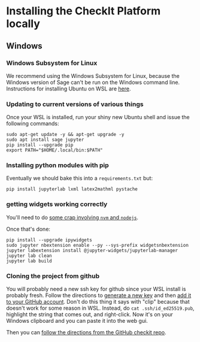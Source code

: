 # Installing the CheckIt Platform locally

## Windows

### Windows Subsystem for Linux

We recommend using the Windows Subsystem for Linux, because the Windows version of Sage can't be run on the Windows command line. Instructions for installing Ubuntu on WSL are [here](https://ubuntu.com/wsl).

### Updating to current versions of various things
Once your WSL is installed, run your shiny new Ubuntu shell and issue the following commands:
```
sudo apt-get update -y && apt-get upgrade -y
sudo apt install sage jupyter
pip install --upgrade pip
export PATH="$HOME/.local/bin:$PATH"
```

### Installing python modules with pip 
Eventually we should bake this into a `requirements.txt` but:
```
pip install jupyterlab lxml latex2mathml pystache
```

### getting widgets working correctly
You'll need to do [some crap involving `nvm` and `nodejs`](https://docs.microsoft.com/en-us/windows/dev-environment/javascript/nodejs-on-wsl).

Once that's done:
```
pip install --upgrade ipywidgets
sudo jupyter nbextension enable --py --sys-prefix widgetsnbextension
jupyter labextension install @jupyter-widgets/jupyterlab-manager
jupyter lab clean
jupyter lab build
```

### Cloning the project from github

You will probably need a new ssh key for github since your WSL install is probably fresh. Follow the directions to [generate a new key](https://docs.github.com/en/github/authenticating-to-github/connecting-to-github-with-ssh/generating-a-new-ssh-key-and-adding-it-to-the-ssh-agent) and then [add it to your GitHub account](https://docs.github.com/en/github/authenticating-to-github/connecting-to-github-with-ssh/adding-a-new-ssh-key-to-your-github-account). Don't do this thing it says with "clip" because that doesn't work for some reason in WSL. Instead, do `cat .ssh/id_ed25519.pub`, highlight the string that comes out, and right-click. Now it's on your Windows clipboard and you can paste it into the web gui.

Then you can [follow the directions from the GitHub checkit repo](https://github.com/StevenClontz/checkit#developing-the-checkit-dashboard).
